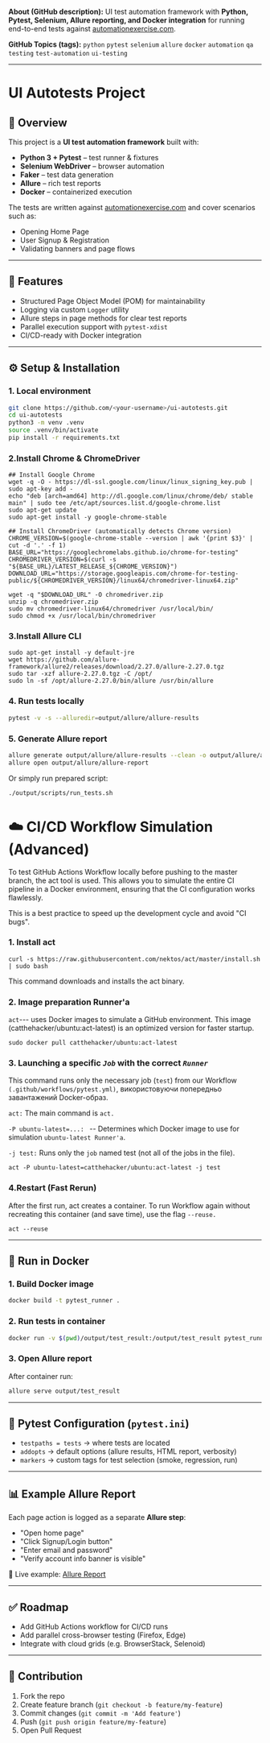 **About (GitHub description):**
UI test automation framework with **Python, Pytest, Selenium, Allure reporting, and Docker integration** for running end-to-end tests against [automationexercise.com](http://automationexercise.com).

**GitHub Topics (tags):**
`python` `pytest` `selenium` `allure` `docker` `automation` `qa` `testing` `test-automation` `ui-testing`

---

# UI Autotests Project

## 📌 Overview

This project is a **UI test automation framework** built with:

* **Python 3 + Pytest** – test runner & fixtures
* **Selenium WebDriver** – browser automation
* **Faker** – test data generation
* **Allure** – rich test reports
* **Docker** – containerized execution

The tests are written against [automationexercise.com](http://automationexercise.com) and cover scenarios such as:

* Opening Home Page
* User Signup & Registration
* Validating banners and page flows

---

## 🚀 Features

* Structured Page Object Model (POM) for maintainability
* Logging via custom `Logger` utility
* Allure steps in page methods for clear test reports
* Parallel execution support with `pytest-xdist`
* CI/CD-ready with Docker integration


---

## ⚙️ Setup & Installation

### 1. Local environment

```bash
git clone https://github.com/<your-username>/ui-autotests.git
cd ui-autotests
python3 -m venv .venv
source .venv/bin/activate
pip install -r requirements.txt
```
### 2.Install Chrome & ChromeDriver
```
## Install Google Chrome
wget -q -O - https://dl-ssl.google.com/linux/linux_signing_key.pub | sudo apt-key add -
echo "deb [arch=amd64] http://dl.google.com/linux/chrome/deb/ stable main" | sudo tee /etc/apt/sources.list.d/google-chrome.list
sudo apt-get update
sudo apt-get install -y google-chrome-stable

## Install ChromeDriver (automatically detects Chrome version)
CHROME_VERSION=$(google-chrome-stable --version | awk '{print $3}' | cut -d '.' -f 1)
BASE_URL="https://googlechromelabs.github.io/chrome-for-testing"
CHROMEDRIVER_VERSION=$(curl -s "${BASE_URL}/LATEST_RELEASE_${CHROME_VERSION}")
DOWNLOAD_URL="https://storage.googleapis.com/chrome-for-testing-public/${CHROMEDRIVER_VERSION}/linux64/chromedriver-linux64.zip"

wget -q "$DOWNLOAD_URL" -O chromedriver.zip
unzip -q chromedriver.zip
sudo mv chromedriver-linux64/chromedriver /usr/local/bin/
sudo chmod +x /usr/local/bin/chromedriver
```

### 3.Install Allure CLI
```
sudo apt-get install -y default-jre
wget https://github.com/allure-framework/allure2/releases/download/2.27.0/allure-2.27.0.tgz
sudo tar -xzf allure-2.27.0.tgz -C /opt/
sudo ln -sf /opt/allure-2.27.0/bin/allure /usr/bin/allure
```


### 4. Run tests locally

```bash
pytest -v -s --alluredir=output/allure/allure-results
```

### 5. Generate Allure report

```bash
allure generate output/allure/allure-results --clean -o output/allure/allure-report
allure open output/allure/allure-report
```

Or simply run prepared script:

```bash
./output/scripts/run_tests.sh
```



# ☁️ CI/CD Workflow Simulation (Advanced)

To test GitHub Actions Workflow locally before pushing to the master branch, the act tool is used. This allows you to simulate the entire CI pipeline in a Docker environment, ensuring that the CI configuration works flawlessly.

This is a best practice to speed up the development cycle and avoid "CI bugs".

### 1. Install act

`curl -s https://raw.githubusercontent.com/nektos/act/master/install.sh | sudo bash`

This command downloads and installs the act binary.

### 2. Image preparation Runner'а

`act`--- uses Docker images to simulate a GitHub environment. This image (catthehacker/ubuntu:act-latest) is an optimized version for faster startup.

`sudo docker pull catthehacker/ubuntu:act-latest`


### 3. Launching a specific _**`Job`**_ with the correct **_`Runner`_**

This command runs only the necessary job (`test`) from our Workflow `(.github/workflows/pytest.yml)`, використовуючи попередньо завантажений Docker-образ.

`act:` The main command is `act.`

`-P ubuntu-latest=...: ` -- Determines which Docker image to use for simulation `ubuntu-latest Runner'а`.

`-j test:` Runs only the `job` named test (not all of the jobs in the file).

`act -P ubuntu-latest=catthehacker/ubuntu:act-latest -j test`


### 4.Restart (Fast Rerun)

After the first run, act creates a container. To run Workflow again without recreating this container (and save time), use the flag `--reuse.`

`act --reuse`


---

## 🐳 Run in Docker

### 1. Build Docker image

```bash
docker build -t pytest_runner .
```

### 2. Run tests in container

```bash
docker run -v $(pwd)/output/test_result:/output/test_result pytest_runner
```

### 3. Open Allure report

After container run:

```bash
allure serve output/test_result
```

---

## 🧩 Pytest Configuration (`pytest.ini`)

* `testpaths = tests` → where tests are located
* `addopts` → default options (allure results, HTML report, verbosity)
* `markers` → custom tags for test selection (smoke, regression, run)

---

## 📊 Example Allure Report

Each page action is logged as a separate **Allure step**:

* "Open home page"
* "Click Signup/Login button"
* "Enter email and password"
* "Verify account info banner is visible"


📌 Live example: [Allure Report](https://kovalillia.github.io/ui-autotests/)


---

## ✅ Roadmap

* Add GitHub Actions workflow for CI/CD runs
* Add parallel cross-browser testing (Firefox, Edge)
* Integrate with cloud grids (e.g. BrowserStack, Selenoid)

---

## 🤝 Contribution

1. Fork the repo
2. Create feature branch (`git checkout -b feature/my-feature`)
3. Commit changes (`git commit -m 'Add feature'`)
4. Push (`git push origin feature/my-feature`)
5. Open Pull Request
